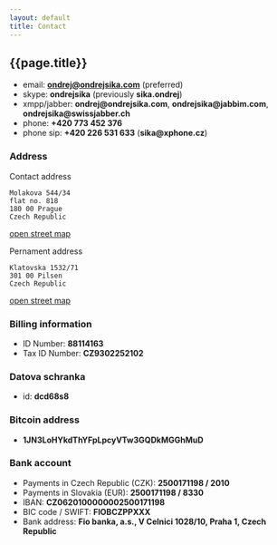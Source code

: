 ```yaml
---
layout: default
title: Contact
---
```



## {{page.title}}

* email: __<ondrej@ondrejsika.com>__ (preferred)
* skype: __ondrejsika__ (previously __sika.ondrej__)
* xmpp/jabber: __ondrej@ondrejsika.com__, __ondrejsika@jabbim.com__, __ondrejsika@swissjabber.ch__
* phone: __+420 773 452 376__
* phone sip: __+420 226 531 633__ (__sika@xphone.cz__)

### Address

Contact address

    Molakova 544/34
    flat no. 818
    180 00 Prague
    Czech Republic

[open street map](http://www.openstreetmap.org/node/296801697)

Pernament address

    Klatovska 1532/71
    301 00 Pilsen
    Czech Republic

[open street map](http://www.openstreetmap.org/node/296689680)

### Billing information
* ID Number: __88114163__
* Tax ID Number: __CZ9302252102__

### Datova schranka

* id: __dcd68s8__

### Bitcoin address

* __1JN3LoHYkdThYFpLpcyVTw3GQDkMGGhMuD__


### Bank account

* Payments in Czech Republic (CZK): __2500171198 / 2010__
* Payments in Slovakia (EUR): __2500171198 / 8330__
* IBAN: __CZ0620100000002500171198__
* BIC code / SWIFT: __FIOBCZPPXXX__
* Bank address: __Fio banka, a.s., V Celnici 1028/10, Praha 1, Czech Republic__

